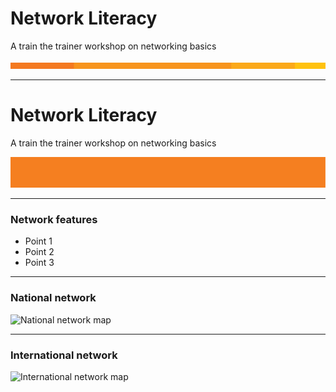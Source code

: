# Network Literacy

A train the trainer workshop on networking basics

<img src="AARNet-specific/AARNet_OrangeBeam.png" align="bottom 0px">

<style>
.footer {
    position: fixed;
    left: 0;
    bottom: 0;
    width: 100%;
    background-color: red;
    color: white;
    text-align: center;
}
</style>

---
# Network Literacy

A train the trainer workshop on networking basics

![Single line](AARNet-specific/AARNet_single_line.png)

---

### Network features

- Point 1
- Point 2
- Point 3

---
### National network

![National network map](https://www.aarnet.edu.au/images/uploads/main/AARNet_International_Map_082017.png)

---
### International network

![International network map](https://www.aarnet.edu.au/images/uploads/main/AARNet_International_Map_082017.png)
